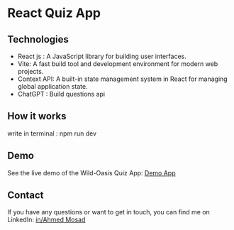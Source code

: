 # React Quiz App


## Technologies
- React js : A JavaScript library for building user interfaces.
- Vite: A fast build tool and development environment for modern web projects.
- Context API: A built-in state management system in React for managing global application state.
- ChatGPT : Build questions api
## How it works 
write in terminal : npm run dev

## Demo
See the live demo of the Wild-Oasis Quiz App: [Demo App](https://react-quiz-ahmed.netlify.app/)

## Contact
If you have any questions or want to get in touch, you can find me on LinkedIn: [in/Ahmed Mosad](https://www.linkedin.com/in/ahmed-mosad-5ab36b285/)
